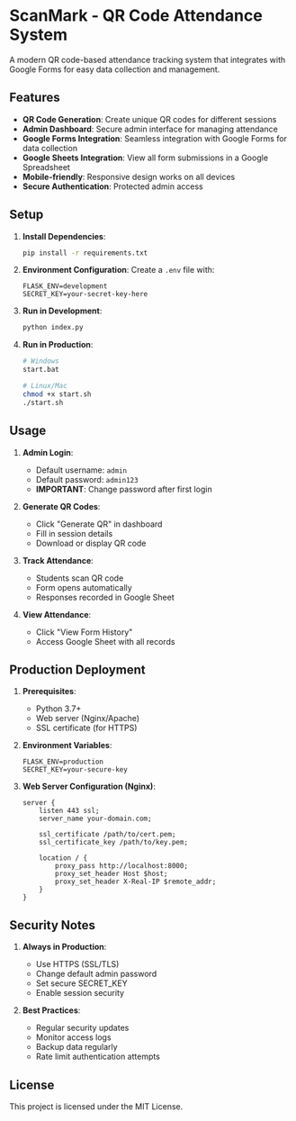 # ScanMark - QR Code Attendance System

A modern QR code-based attendance tracking system that integrates with Google Forms for easy data collection and management.

## Features

- **QR Code Generation**: Create unique QR codes for different sessions
- **Admin Dashboard**: Secure admin interface for managing attendance
- **Google Forms Integration**: Seamless integration with Google Forms for data collection
- **Google Sheets Integration**: View all form submissions in a Google Spreadsheet
- **Mobile-friendly**: Responsive design works on all devices
- **Secure Authentication**: Protected admin access

## Setup

1. **Install Dependencies**:
   ```bash
   pip install -r requirements.txt
   ```

2. **Environment Configuration**:
   Create a `.env` file with:
   ```env
   FLASK_ENV=development
   SECRET_KEY=your-secret-key-here
   ```

3. **Run in Development**:
   ```bash
   python index.py
   ```

4. **Run in Production**:
   ```bash
   # Windows
   start.bat

   # Linux/Mac
   chmod +x start.sh
   ./start.sh
   ```

## Usage

1. **Admin Login**:
   - Default username: `admin`
   - Default password: `admin123`
   - **IMPORTANT**: Change password after first login

2. **Generate QR Codes**:
   - Click "Generate QR" in dashboard
   - Fill in session details
   - Download or display QR code

3. **Track Attendance**:
   - Students scan QR code
   - Form opens automatically
   - Responses recorded in Google Sheet

4. **View Attendance**:
   - Click "View Form History"
   - Access Google Sheet with all records

## Production Deployment

1. **Prerequisites**:
   - Python 3.7+
   - Web server (Nginx/Apache)
   - SSL certificate (for HTTPS)

2. **Environment Variables**:
   ```env
   FLASK_ENV=production
   SECRET_KEY=your-secure-key
   ```

3. **Web Server Configuration (Nginx)**:
   ```nginx
   server {
       listen 443 ssl;
       server_name your-domain.com;

       ssl_certificate /path/to/cert.pem;
       ssl_certificate_key /path/to/key.pem;

       location / {
           proxy_pass http://localhost:8000;
           proxy_set_header Host $host;
           proxy_set_header X-Real-IP $remote_addr;
       }
   }
   ```

## Security Notes

1. **Always in Production**:
   - Use HTTPS (SSL/TLS)
   - Change default admin password
   - Set secure SECRET_KEY
   - Enable session security

2. **Best Practices**:
   - Regular security updates
   - Monitor access logs
   - Backup data regularly
   - Rate limit authentication attempts

## License

This project is licensed under the MIT License.
